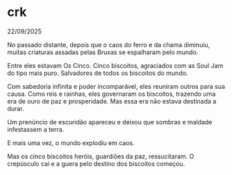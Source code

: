 # crk


22/09/2025

No passado distante, depois que o caos do ferro e da chama diminuiu, muitas criaturas assadas pelas Bruxas se espalharam pelo mundo.

Entre eles estavam Os Cinco.
Cinco biscoitos, agraciados com as Soul Jam do tipo mais puro. Salvadores de todos os biscoitos do mundo.

Com sabedoria infinita e poder incomparável, eles reuniram outros para sua causa. Como reis e rainhas, eles governaram os biscoitos, trazendo uma era de ouro de paz e prosperidade. 
Mas essa era não estava destinada a durar.

Um prenúncio de escuridão apareceu e deixou que sombras e maldade infestassem a terra. 

E mais uma vez, o mundo explodiu em caos.

Mas os cinco biscoitos heróis, guardiões da paz, ressucitaram. O  crepúsculo cai e a guera pelo destino dos biscoitos começou. 